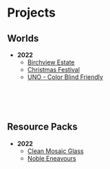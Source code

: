 # Projects

## Worlds

- **2022**
    - [Birchview Estate](/worlds/birchview-estate)
    - [Christmas Festival](/worlds/xmas-festival)
    - [UNO - Color Blind Friendly](/worlds/uno)

<br>
<br>
<br>

## Resource Packs

- **2022**
    - [Clean Mosaic Glass](/resource-packs/clean-mosaic-glass)
    - [Noble Eneavours](/resource-packs/noble-endeavours)
